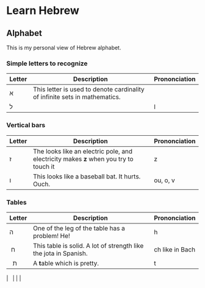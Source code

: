 # Learn Hebrew


## Alphabet

This is my personal view of Hebrew alphabet.

### Simple letters to recognize


| Letter    |     Description    | Prononciation |
| --- | --- | --- |
| א  |  This letter is used to denote cardinality of infinite sets in mathematics.     |
| ל  |    |  l  |




### Vertical bars

| Letter    |     Description    | Prononciation |
| --- | --- | --- |
|ז   | The looks like an electric pole, and electricity makes **z** when you try to touch it | z   |
|ו   | This looks like a baseball bat. It hurts. Ouch. | ou, o, v  |



### Tables

| Letter    |     Description    | Prononciation |
| --- | --- | --- |
| ה  |  One of the leg of the table has a problem! He!   |   h  |
|  ח  |   This table is solid. A lot of strength like the jota in Spanish. |  ch like in Bach  |
|   ת |  A **t**able which is pretty.  |  t  |


|    |    |    |
